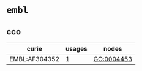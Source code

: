 # `embl`

## cco

| curie         |   usages | nodes                                                   |
|---------------|----------|---------------------------------------------------------|
| EMBL:AF304352 |        1 | [GO:0004453](http://purl.obolibrary.org/obo/GO_0004453) |

